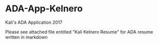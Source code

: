 # ADA-App-Kelnero
Kali's ADA Application 2017

Please see attached file entitled "Kali Kelnero Resume" for ADA resume written in markdown
